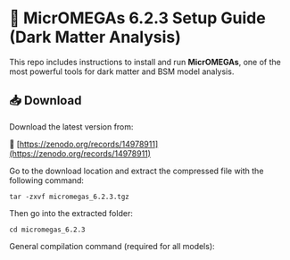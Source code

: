 # 🧠 MicrOMEGAs 6.2.3 Setup Guide (Dark Matter Analysis)
This repo includes instructions to install and run **MicrOMEGAs**, one of the most powerful tools for dark matter and BSM model analysis.
## 📥 Download

Download the latest version from:

🔗 [https://zenodo.org/records/14978911](https://zenodo.org/records/14978911)

Go to the download location and extract the compressed file with the following command:
``` 
tar -zxvf micromegas_6.2.3.tgz
```
Then go into the extracted folder:
```
cd micromegas_6.2.3
```
General compilation command (required for all models):
``` make     # or: gmake
```
